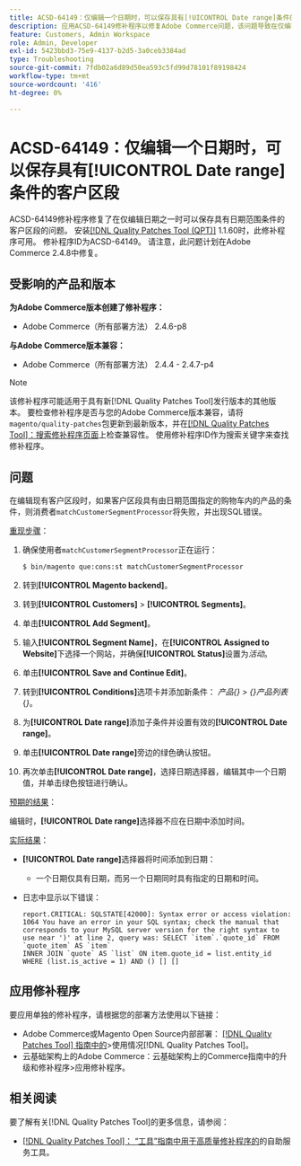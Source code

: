 ```yaml
---
title: ACSD-64149：仅编辑一个日期时，可以保存具有[!UICONTROL Date range]条件的客户区段
description: 应用ACSD-64149修补程序以修复Adobe Commerce问题，该问题导致在仅编辑其中一个日期时可以保存具有**[!UICONTROL Date range]**条件的客户区段。
feature: Customers, Admin Workspace
role: Admin, Developer
exl-id: 5423bbd3-75e9-4137-b2d5-3a0ceb3384ad
type: Troubleshooting
source-git-commit: 7fdb02a6d89d50ea593c5fd99d78101f89198424
workflow-type: tm+mt
source-wordcount: '416'
ht-degree: 0%

---
```


# ACSD-64149：仅编辑一个日期时，可以保存具有[!UICONTROL Date range]条件的客户区段

ACSD-64149修补程序修复了在仅编辑日期之一时可以保存具有日期范围条件的客户区段的问题。 安装[[!DNL Quality Patches Tool (QPT)]](/help/tools/quality-patches-tool/quality-patches-tool-to-self-serve-quality-patches.md) 1.1.60时，此修补程序可用。 修补程序ID为ACSD-64149。 请注意，此问题计划在Adobe Commerce 2.4.8中修复。

## 受影响的产品和版本

**为Adobe Commerce版本创建了修补程序：**

* Adobe Commerce（所有部署方法） 2.4.6-p8

**与Adobe Commerce版本兼容：**

* Adobe Commerce（所有部署方法） 2.4.4 - 2.4.7-p4

>[!NOTE]
>
>该修补程序可能适用于具有新[!DNL Quality Patches Tool]发行版本的其他版本。 要检查修补程序是否与您的Adobe Commerce版本兼容，请将`magento/quality-patches`包更新到最新版本，并在[[!DNL Quality Patches Tool]：搜索修补程序页面](https://experienceleague.adobe.com/tools/commerce-quality-patches/index.html)上检查兼容性。 使用修补程序ID作为搜索关键字来查找修补程序。

## 问题

在编辑现有客户区段时，如果客户区段具有由日期范围指定的购物车内的产品的条件，则消费者`matchCustomerSegmentProcessor`将失败，并出现SQL错误。

<u>重现步骤</u>：

1. 确保使用者`matchCustomerSegmentProcessor`正在运行：

   ```bash
   $ bin/magento que:cons:st matchCustomerSegmentProcessor
   ```

1. 转到&#x200B;**[!UICONTROL Magento backend]**。
1. 转到&#x200B;**[!UICONTROL Customers]** > **[!UICONTROL Segments]**。
1. 单击&#x200B;**[!UICONTROL Add Segment]**。
1. 输入&#x200B;**[!UICONTROL Segment Name]**，在&#x200B;**[!UICONTROL Assigned to Website]**&#x200B;下选择一个网站，并确保&#x200B;**[!UICONTROL Status]**&#x200B;设置为&#x200B;*活动*。
1. 单击&#x200B;**[!UICONTROL Save and Continue Edit]**。
1. 转到&#x200B;**[!UICONTROL Conditions]**&#x200B;选项卡并添加新条件： *产品{} > {}产品列表*{*}*。
1. 为&#x200B;**[!UICONTROL Date range]**&#x200B;添加子条件并设置有效的&#x200B;**[!UICONTROL Date range]**。
1. 单击&#x200B;**[!UICONTROL Date range]**&#x200B;旁边的绿色确认按钮。
1. 再次单击&#x200B;**[!UICONTROL Date range]**，选择日期选择器，编辑其中一个日期值，并单击绿色按钮进行确认。

<u>预期的结果</u>：

编辑时，**[!UICONTROL Date range]**&#x200B;选择器不应在日期中添加时间。

<u>实际结果</u>：

* **[!UICONTROL Date range]**&#x200B;选择器将时间添加到日期：
   * 一个日期仅具有日期，而另一个日期同时具有指定的日期和时间。
* 日志中显示以下错误：

  ```
  report.CRITICAL: SQLSTATE[42000]: Syntax error or access violation: 1064 You have an error in your SQL syntax; check the manual that corresponds to your MySQL server version for the right syntax to use near ')' at line 2, query was: SELECT `item`.`quote_id` FROM `quote_item` AS `item`
  INNER JOIN `quote` AS `list` ON item.quote_id = list.entity_id WHERE (list.is_active = 1) AND () [] []
  ```


## 应用修补程序

要应用单独的修补程序，请根据您的部署方法使用以下链接：

* Adobe Commerce或Magento Open Source内部部署： [[!DNL Quality Patches Tool] 指南中的](/help/tools/quality-patches-tool/usage.md)>使用情况[!DNL Quality Patches Tool]。
* 云基础架构上的Adobe Commerce：云基础架构上的Commerce指南中的升级和修补程序>应用修补程序。

## 相关阅读

要了解有关[!DNL Quality Patches Tool]的更多信息，请参阅：

* [[!DNL Quality Patches Tool]： “工具”指南中用于高质量修补程序的](/help/tools/quality-patches-tool/quality-patches-tool-to-self-serve-quality-patches.md)的自助服务工具。
